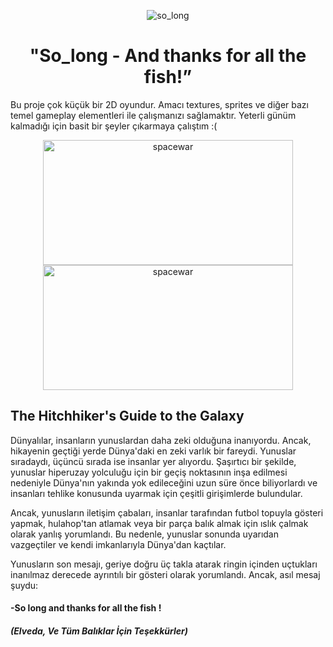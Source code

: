 <div align="center">

![so_long](https://github.com/beyzabektas/42Cursus/assets/91256847/69844077-398d-400b-8040-2b841ae38d24)

# "So_long - And thanks for all the fish!”
</div>

Bu proje çok küçük bir 2D oyundur.
Amacı textures, sprites ve diğer bazı temel gameplay elementleri ile çalışmanızı sağlamaktır.
Yeterli günüm kalmadığı için basit bir şeyler çıkarmaya çalıştım :(

<div align="center">
<img src="https://github.com/beyzabektas/42Cursus/assets/91256847/31e3c1aa-8326-41bb-831b-4f51288d2d27" alt="spacewar" width="400" height="200" />
<img src="https://github.com/beyzabektas/42Cursus/assets/91256847/c9ab3056-1a39-4b47-8fba-ec2313930dd4" alt="spacewar" width="400" height="200" />
</div>


## The Hitchhiker's Guide to the Galaxy

Dünyalılar, insanların yunuslardan daha zeki olduğuna inanıyordu. Ancak, hikayenin geçtiği yerde Dünya'daki en zeki varlık bir fareydi. Yunuslar sıradaydı, üçüncü sırada ise insanlar yer alıyordu. Şaşırtıcı bir şekilde, yunuslar hiperuzay yolculuğu için bir geçiş noktasının inşa edilmesi nedeniyle Dünya'nın yakında yok edileceğini uzun süre önce biliyorlardı ve insanları tehlike konusunda uyarmak için çeşitli girişimlerde bulundular.

Ancak, yunusların iletişim çabaları, insanlar tarafından futbol topuyla gösteri yapmak, hulahop'tan atlamak veya bir parça balık almak için ıslık çalmak olarak yanlış yorumlandı. Bu nedenle, yunuslar sonunda uyarıdan vazgeçtiler ve kendi imkanlarıyla Dünya'dan kaçtılar.

Yunusların son mesajı, geriye doğru üç takla atarak ringin içinden uçtukları inanılmaz derecede ayrıntılı bir gösteri olarak yorumlandı. Ancak, asıl mesaj şuydu: 

#### -So long and thanks for all the fish ! 
##### (Elveda, Ve Tüm Balıklar İçin Teşekkürler)

